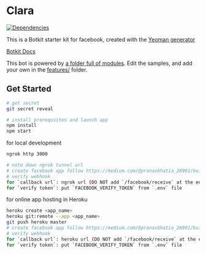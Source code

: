 # Clara

[![Dependencies](https://api.dependabot.com/badges/status?host=github&repo=pirixtech/clara)](https://app.dependabot.com/accounts/pirixtech/repos/196296923)

This is a Botkit starter kit for facebook, created with the [Yeoman generator](https://github.com/howdyai/botkit/tree/master/packages/generator-botkit#readme)

[Botkit Docs](https://botkit.ai/docs/v4)

This bot is powered by [a folder full of modules](https://botkit.ai/docs/v4/core.html#organize-your-bot-code).
Edit the samples, and add your own in the [features/](features/) folder.

## Get Started

```bash
# get secret
git secret reveal
```

```bash
# install prerequsites and launch app
npm install
npm start
```

for local development

```bash
ngrok http 3000

# note down ngrok tunnel url
# create facebook app follow https://medium.com/@pranavbhatia_26901/building-a-facebook-bot-using-botkit-ai-on-node-js-bd6146df401a
# verify webhook
for `callback url`: ngrok url (DO NOT add `/facebook/receive` at the end! it doesn\'t work)
for `verify token`: put `FACEBOOK_VERIFY_TOKEN` from `.env` file
```

for online app hosting in Heroku

```bash
heroku create <app_name>
heroku git:remote --app <app_name>
git push heroku master
# create facebook app follow https://medium.com/@pranavbhatia_26901/building-a-facebook-bot-using-botkit-ai-on-node-js-bd6146df401a
# verify webhook
for `callback url`: heroku url (DO NOT add `/facebook/receive` at the end! it doesn\'t work)
for `verify token`: put `FACEBOOK_VERIFY_TOKEN` from `.env` file
```
